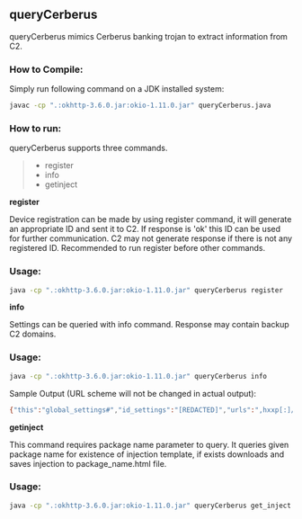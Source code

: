 ## queryCerberus

queryCerberus mimics Cerberus banking trojan to extract information from C2.

 ### How to Compile:

Simply run following command on a JDK installed system:
```sh
javac -cp ".:okhttp-3.6.0.jar:okio-1.11.0.jar" queryCerberus.java
```

### How to run:

queryCerberus supports three commands.

>  - register
>  - info
>  - getinject

**register**

Device registration can be made by using register command, it will generate an appropriate ID and sent it to C2. If response is 'ok' this ID can be used for further communication. C2 may not generate response if there is not any registered ID. Recommended to run register before other commands.

### Usage:

```sh
java -cp ".:okhttp-3.6.0.jar:okio-1.11.0.jar" queryCerberus register
```

**info**

Settings can be queried with info command. Response may contain backup C2 domains.

### Usage:

```sh
java -cp ".:okhttp-3.6.0.jar:okio-1.11.0.jar" queryCerberus info
```

Sample Output (URL scheme will not be changed in actual output):

```sh
{"this":"global_settings#","id_settings":"[REDACTED]","urls":",hxxp[:]//us0mbizimomrumuzu7din[.]cyou,hxxp[:]//allahdusmaniminbasinavermesin[.]cyou,hxxp[:]//ataratarus0maus0m[.]cyou,hxxp[:]//olalalalalal[.]cyou,hxxp[:]//kurtlarvadisisiber[.]cyou,hxxp[:]//rapimibitiricen[.]cyou,hxxp[:]//benimibitiricen[.]cyou,hxxp[:]//hadibidenesenya[.]cyou,hxxp[:]//hadsizkucik[.]cyou,hxxp[:]//yirtikdondancikmisgibi[.]cyou,hxxp[:]//sabaherkenkalkar[.]cyou,hxxp[:]//bacakarasindansarkar[.]cyou,hxxp[:]//nesenbenibitirebildin[.]cyou,hxxp[:]//nedeogappeninkizii[.]cyou,hxxp[:]//fzbfvbzcvbzcbz[.]cyou,hxxp[:]//fsdfjsdjfsjdfsj[.]cyou,hxxp[:]//xcjvjxcvjxgsjf[.]cyou,hxxp[:]//cxmbcvjbdfjbjdf[.]cyou,hxxp[:]//sdjfjsdfjsdj[.]cyou,hxxp[:]//jferjfejrgjerjg[.]cyou","injection_t":"240","protect_t":"10","cards_t":"600","admin_t":"180","permission_t":"120","emails_t":"45"}
```


**getinject**

This command requires package name parameter to query. It queries given package name for existence of injection template, if exists downloads and saves injection to  package_name.html  file.

### Usage:

```sh
java -cp ".:okhttp-3.6.0.jar:okio-1.11.0.jar" queryCerberus get_inject <package_name>
```
